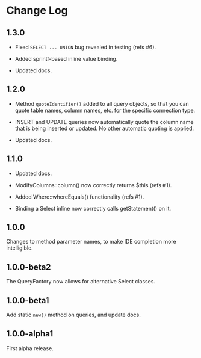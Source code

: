 # Change Log

## 1.3.0

- Fixed `SELECT ... UNION` bug revealed in testing (refs #6).

- Added sprintf-based inline value binding.

- Updated docs.

## 1.2.0

- Method `quoteIdentifier()` added to all query objects, so that you can quote
  table names, column names, etc. for the specific connection type.

- INSERT and UPDATE queries now automatically quote the column name that is
  being inserted or updated. No other automatic quoting is applied.

- Updated docs.

## 1.1.0

- Updated docs.

- ModifyColumns::column() now correctly returns $this (refs #1).

- Added Where::whereEquals() functionality (refs #1).

- Binding a Select inline now correctly calls getStatement() on it.

## 1.0.0

Changes to method parameter names, to make IDE completion more intelligible.

## 1.0.0-beta2

The QueryFactory now allows for alternative Select classes.

## 1.0.0-beta1

Add static `new()` method on queries, and update docs.

## 1.0.0-alpha1

First alpha release.
